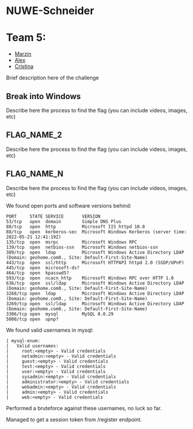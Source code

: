 # NUWE-Schneider

# Team 5:
- [Marzin](https://www.linkedin.com/in/martin-shell/)
- [Alex](https://www.linkedin.com/in/a96lex/)
- [Cristina](https://www.linkedin.com/in/cristina-outeda-rua/)

Brief description here of the challenge

## Break into Windows

Describe here the process to find the flag (you can include videos, images, etc)

## FLAG_NAME_2

Describe here the process to find the flag (you can include videos, images, etc)

## FLAG_NAME_N

Describe here the process to find the flag (you can include videos, images, etc)

We found open ports and software versions behind:

```
PORT     STATE SERVICE       VERSION
53/tcp   open  domain        Simple DNS Plus
80/tcp   open  http          Microsoft IIS httpd 10.0
88/tcp   open  kerberos-sec  Microsoft Windows Kerberos (server time: 2022-05-21 12:41:19Z)
135/tcp  open  msrpc         Microsoft Windows RPC
139/tcp  open  netbios-ssn   Microsoft Windows netbios-ssn
389/tcp  open  ldap          Microsoft Windows Active Directory LDAP (Domain: geohome.com0., Site: Default-First-Site-Name)
443/tcp  open  ssl/http      Microsoft HTTPAPI httpd 2.0 (SSDP/UPnP)
445/tcp  open  microsoft-ds?
464/tcp  open  kpasswd5?
593/tcp  open  ncacn_http    Microsoft Windows RPC over HTTP 1.0
636/tcp  open  ssl/ldap      Microsoft Windows Active Directory LDAP (Domain: geohome.com0., Site: Default-First-Site-Name)
3268/tcp open  ldap          Microsoft Windows Active Directory LDAP (Domain: geohome.com0., Site: Default-First-Site-Name)
3269/tcp open  ssl/ldap      Microsoft Windows Active Directory LDAP (Domain: geohome.com0., Site: Default-First-Site-Name)
3306/tcp open  mysql         MySQL 8.0.29
5000/tcp open  upnp?
```

We found valid usernames in mysql:

```
| mysql-enum:
|   Valid usernames:
|     root:<empty> - Valid credentials
|     netadmin:<empty> - Valid credentials
|     guest:<empty> - Valid credentials
|     test:<empty> - Valid credentials
|     user:<empty> - Valid credentials
|     sysadmin:<empty> - Valid credentials
|     administrator:<empty> - Valid credentials
|     webadmin:<empty> - Valid credentials
|     admin:<empty> - Valid credentials
|     web:<empty> - Valid credentials
```

Performed a bruteforce against these usernames, no luck so far.

Managed to get a session token from /register endpoint.

